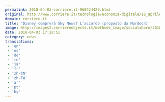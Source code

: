 ```yaml
---
permalink: 2018-04-03-corriere.it-960424429.html
original: http://www.corriere.it/tecnologia/economia-digitale/18_aprile_03/piano-murdoch-acquisire-sky-cedere-disney-divisione-sky-news-3fec30ec-374a-11e8-915d-280fdb96fbff.shtml
domain: corriere.it
title: 'Disney comprerà Sky News? L’accordo (proposto da Murdoch)'
image: http://images2.corriereobjects.it/methode_image/socialshare/2018/04/03/79b90ab2-375d-11e8-b6e2-a808a444e7a2.jpg
date: 2018-04-03 17:28:51
category: news
translations: 
 - 'en'
 - 'es'
 - 'de'
 - 'ru'
 - 'ja'
 - 'fr'
 - 'zh-CN'
 - 'zh-TW'
 - 'ar'
 - 'pt'
 - 'hy'
---
```


